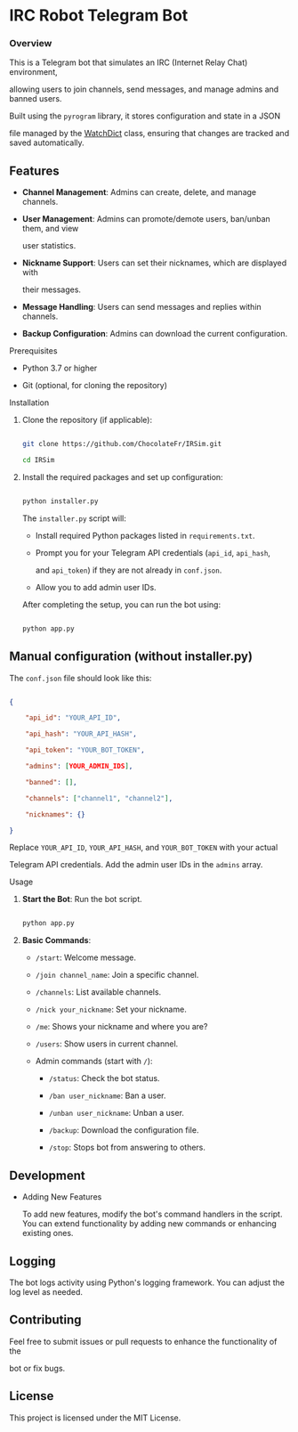 # IRC Robot Telegram Bot



### Overview



 This is a Telegram bot that simulates an IRC (Internet Relay Chat) environment,

 allowing users to join channels, send messages, and manage admins and banned users.

 Built using the `pyrogram` library, it stores configuration and state in a JSON

 file managed by the [WatchDict](https://pypi.org/project/watchdict/) class, ensuring that changes are tracked and saved automatically.



 ## Features



 - **Channel Management**: Admins can create, delete, and manage channels.

 - **User Management**: Admins can promote/demote users, ban/unban them, and view

   user statistics.

 - **Nickname Support**: Users can set their nicknames, which are displayed with

   their messages.

 - **Message Handling**: Users can send messages and replies within channels.

 - **Backup Configuration**: Admins can download the current configuration.



 Prerequisites



 - Python 3.7 or higher

 - Git (optional, for cloning the repository)



 Installation



 1. Clone the repository (if applicable):

    ```bash

    git clone https://github.com/ChocolateFr/IRSim.git

    cd IRSim

    ```



 2. Install the required packages and set up configuration:

    ```bash

    python installer.py

    ```



    The `installer.py` script will:

    - Install required Python packages listed in `requirements.txt`.

    - Prompt you for your Telegram API credentials (`api_id`, `api_hash`,

      and `api_token`) if they are not already in `conf.json`.

    - Allow you to add admin user IDs.



    After completing the setup, you can run the bot using:

    ```bash

    python app.py

    ```



## Manual configuration (without installer.py)



 The `conf.json` file should look like this:



 ```json

 {

     "api_id": "YOUR_API_ID",

     "api_hash": "YOUR_API_HASH",

     "api_token": "YOUR_BOT_TOKEN",

     "admins": [YOUR_ADMIN_IDS],

     "banned": [],

     "channels": ["channel1", "channel2"],

     "nicknames": {}

 }

 ```



 Replace `YOUR_API_ID`, `YOUR_API_HASH`, and `YOUR_BOT_TOKEN` with your actual

 Telegram API credentials. Add the admin user IDs in the `admins` array.



 Usage



 1. **Start the Bot**: Run the bot script.

    ```bash

    python app.py

    ```



 2. **Basic Commands**:

    - `/start`: Welcome message.

    - `/join channel_name`: Join a specific channel.

    - `/channels`: List available channels.

    - `/nick your_nickname`: Set your nickname.
    - `/me`: Shows your nickname and where you are?
    - `/users`: Show users in current channel.

    - Admin commands (start with `/`):

      - `/status`: Check the bot status.

      - `/ban user_nickname`: Ban a user.

      - `/unban user_nickname`: Unban a user.

      - `/backup`: Download the configuration file.

      - `/stop`: Stops bot from answering to others.



 ## Development



 - Adding New Features



    To add new features, modify the bot's command handlers in the script. You can extend functionality by adding new commands or enhancing existing ones.



 ## Logging



 The bot logs activity using Python's logging framework. You can adjust the log level as needed.



## Contributing



 Feel free to submit issues or pull requests to enhance the functionality of the

 bot or fix bugs.



## License



 This project is licensed under the MIT License.



